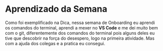 # Aprendizado da Semana
Como foi exemplificado na Dica, nessa semana de Onboarding eu aprendi os comandos do terminal, aprendi a mexer no **VS Code** e me dei muito bem com o git, diferentemente dos comandos do terminal pois alguns deles eu tive que descobrir na força do desespero, logo na primeira atividade. Mas com a ajuda dos colegas e a pratica eu consegui.